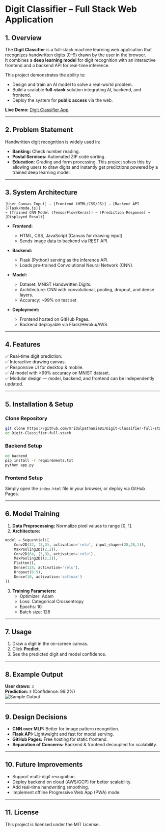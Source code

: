 # **Digit Classifier – Full Stack Web Application**

## **1. Overview**
The **Digit Classifier** is a full-stack machine learning web application that recognizes handwritten digits (0–9) drawn by the user in the browser.  
It combines a **deep learning model** for digit recognition with an interactive frontend and a backend API for real-time inference.  

This project demonstrates the ability to:
- Design and train an AI model to solve a real-world problem.
- Build a scalable **full-stack** solution integrating AI, backend, and frontend.
- Deploy the system for **public access** via the web.

**Live Demo:** [Digit Classifier App](https://mridulpathania01.github.io/Digit-Classifier-full-stack/)

---

## **2. Problem Statement**
Handwritten digit recognition is widely used in:
- **Banking:** Check number reading.
- **Postal Services:** Automated ZIP code sorting.
- **Education:** Grading and form processing.
This project solves this by allowing users to draw digits and instantly get predictions powered by a trained deep learning model.

---

## **3. System Architecture**
```
[User Canvas Input] → [Frontend (HTML/CSS/JS)] → [Backend API (Flask/Node.js)]
→ [Trained CNN Model (TensorFlow/Keras)] → [Prediction Response] → [Displayed Result]
```

- **Frontend:**  
  - HTML, CSS, JavaScript (Canvas for drawing input)  
  - Sends image data to backend via REST API.
  
- **Backend:**  
  - Flask (Python) serving as the inference API.
  - Loads pre-trained Convolutional Neural Network (CNN).
  
- **Model:**  
  - Dataset: MNIST Handwritten Digits.
  - Architecture: CNN with convolutional, pooling, dropout, and dense layers.
  - Accuracy: ~99% on test set.
  
- **Deployment:**  
  - Frontend hosted on GitHub Pages.
  - Backend deployable via Flask/Heroku/AWS.

---

## **4. Features**
✅ Real-time digit prediction.  
✅ Interactive drawing canvas.  
✅ Responsive UI for desktop & mobile.  
✅ AI model with >99% accuracy on MNIST dataset.  
✅ Modular design — model, backend, and frontend can be independently updated.  

---

## **5. Installation & Setup**
### **Clone Repository**
```bash
git clone https://github.com/mridulpathania01/Digit-Classifier-full-stack.git
cd Digit-Classifier-full-stack
```

### **Backend Setup**
```bash
cd backend
pip install -r requirements.txt
python app.py
```

### **Frontend Setup**
Simply open the `index.html` file in your browser, or deploy via GitHub Pages.

---

## **6. Model Training**
1. **Data Preprocessing:** Normalize pixel values to range [0, 1].  
2. **Architecture:**
```python
model = Sequential([
    Conv2D(32, (3,3), activation='relu', input_shape=(28,28,1)),
    MaxPooling2D((2,2)),
    Conv2D(64, (3,3), activation='relu'),
    MaxPooling2D((2,2)),
    Flatten(),
    Dense(128, activation='relu'),
    Dropout(0.5),
    Dense(10, activation='softmax')
])
```
3. **Training Parameters:**  
   - Optimizer: Adam  
   - Loss: Categorical Crossentropy  
   - Epochs: 10  
   - Batch size: 128  

---

## **7. Usage**
1. Draw a digit in the on-screen canvas.
2. Click **Predict**.
3. See the predicted digit and model confidence.

---

## **8. Example Output**
**User draws:** `3`  
**Prediction:** `3` (Confidence: 99.2%)  
![Sample Output](docs/sample_output.png)

---

## **9. Design Decisions**
- **CNN over MLP:** Better for image pattern recognition.  
- **Flask API:** Lightweight and fast for model serving.  
- **GitHub Pages:** Free hosting for static frontend.  
- **Separation of Concerns:** Backend & frontend decoupled for scalability.

---

## **10. Future Improvements**
- Support multi-digit recognition.
- Deploy backend on cloud (AWS/GCP) for better scalability.
- Add real-time handwriting smoothing.
- Implement offline Progressive Web App (PWA) mode.

---

## **11. License**
This project is licensed under the MIT License.
